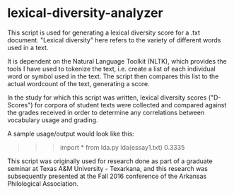 # lexical-diversity-analyzer
This script is used for generating a lexical diversity score for a .txt document. "Lexical diversity" here refers to the variety of different words used in a text. 

It is dependent on the Natural Language Toolkit (NLTK), which provides the tools I have used 
to tokenize the text, i.e. create a list of each individual word or symbol used in the text. The script then compares this list to the actual wordcount of the text, generating a score.

In the study for which this script was written, lexical diversity scores ("D-Scores") for corpora of student texts were collected and compared against the grades received in order to determine any correlations between vocabulary usage and grading. 

A sample usage/output would look like this: 

>>> import * from lda.py
>>> lda(essay1.txt)
0.3335

This script was originally used for research done as part of a graduate seminar at Texas A&M University - Texarkana, and this research was subsequently presented at the Fall 2016 conference of the Arkansas Philological Association. 
